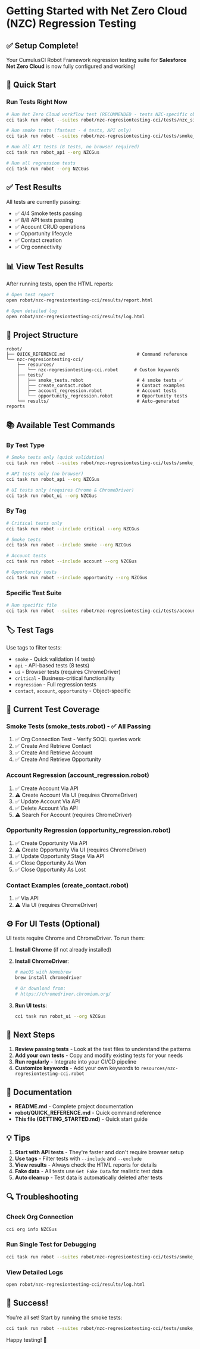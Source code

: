 # Getting Started with Net Zero Cloud (NZC) Regression Testing

## ✅ Setup Complete!

Your CumulusCI Robot Framework regression testing suite for **Salesforce Net Zero Cloud** is now fully configured and working!

## 🚀 Quick Start

### Run Tests Right Now

```bash
# Run Net Zero Cloud workflow test (RECOMMENDED - tests NZC-specific objects)
cci task run robot --suites robot/nzc-regresiontesting-cci/tests/nzc_simple_workflow.robot --org NZCGus

# Run smoke tests (fastest - 4 tests, API only)
cci task run robot --suites robot/nzc-regresiontesting-cci/tests/smoke_tests.robot --org NZCGus

# Run all API tests (8 tests, no browser required)
cci task run robot_api --org NZCGus

# Run all regression tests
cci task run robot --org NZCGus
```

## ✅ Test Results

All tests are currently passing:
- ✅ 4/4 Smoke tests passing
- ✅ 8/8 API tests passing
- ✅ Account CRUD operations
- ✅ Opportunity lifecycle
- ✅ Contact creation
- ✅ Org connectivity

## 📊 View Test Results

After running tests, open the HTML reports:

```bash
# Open test report
open robot/nzc-regresiontesting-cci/results/report.html

# Open detailed log
open robot/nzc-regresiontesting-cci/results/log.html
```

## 📁 Project Structure

```
robot/
├── QUICK_REFERENCE.md                           # Command reference
└── nzc-regresiontesting-cci/
    ├── resources/
    │   └── nzc-regresiontesting-cci.robot      # Custom keywords
    ├── tests/
    │   ├── smoke_tests.robot                    # 4 smoke tests ✅
    │   ├── create_contact.robot                 # Contact examples
    │   ├── account_regression.robot             # Account tests
    │   └── opportunity_regression.robot         # Opportunity tests
    └── results/                                 # Auto-generated reports
```

## 📚 Available Test Commands

### By Test Type
```bash
# Smoke tests only (quick validation)
cci task run robot --suites robot/nzc-regresiontesting-cci/tests/smoke_tests.robot --org NZCGus

# API tests only (no browser)
cci task run robot_api --org NZCGus

# UI tests only (requires Chrome & ChromeDriver)
cci task run robot_ui --org NZCGus
```

### By Tag
```bash
# Critical tests only
cci task run robot --include critical --org NZCGus

# Smoke tests
cci task run robot --include smoke --org NZCGus

# Account tests
cci task run robot --include account --org NZCGus

# Opportunity tests
cci task run robot --include opportunity --org NZCGus
```

### Specific Test Suite
```bash
# Run specific file
cci task run robot --suites robot/nzc-regresiontesting-cci/tests/account_regression.robot --org NZCGus
```

## 🏷️ Test Tags

Use tags to filter tests:
- `smoke` - Quick validation (4 tests)
- `api` - API-based tests (8 tests)
- `ui` - Browser tests (requires ChromeDriver)
- `critical` - Business-critical functionality
- `regression` - Full regression tests
- `contact`, `account`, `opportunity` - Object-specific

## 📝 Current Test Coverage

### Smoke Tests (smoke_tests.robot) - ✅ All Passing
1. ✅ Org Connection Test - Verify SOQL queries work
2. ✅ Create And Retrieve Contact
3. ✅ Create And Retrieve Account
4. ✅ Create And Retrieve Opportunity

### Account Regression (account_regression.robot)
1. ✅ Create Account Via API
2. ⚠️ Create Account Via UI (requires ChromeDriver)
3. ✅ Update Account Via API
4. ✅ Delete Account Via API
5. ⚠️ Search For Account (requires ChromeDriver)

### Opportunity Regression (opportunity_regression.robot)
1. ✅ Create Opportunity Via API
2. ⚠️ Create Opportunity Via UI (requires ChromeDriver)
3. ✅ Update Opportunity Stage Via API
4. ✅ Close Opportunity As Won
5. ✅ Close Opportunity As Lost

### Contact Examples (create_contact.robot)
1. ✅ Via API
2. ⚠️ Via UI (requires ChromeDriver)

## ⚙️ For UI Tests (Optional)

UI tests require Chrome and ChromeDriver. To run them:

1. **Install Chrome** (if not already installed)
2. **Install ChromeDriver**:
   ```bash
   # macOS with Homebrew
   brew install chromedriver
   
   # Or download from:
   # https://chromedriver.chromium.org/
   ```

3. **Run UI tests**:
   ```bash
   cci task run robot_ui --org NZCGus
   ```

## 🎯 Next Steps

1. **Review passing tests** - Look at the test files to understand the patterns
2. **Add your own tests** - Copy and modify existing tests for your needs
3. **Run regularly** - Integrate into your CI/CD pipeline
4. **Customize keywords** - Add your own keywords to `resources/nzc-regresiontesting-cci.robot`

## 📖 Documentation

- **README.md** - Complete project documentation
- **robot/QUICK_REFERENCE.md** - Quick command reference
- **This file (GETTING_STARTED.md)** - Quick start guide

## 💡 Tips

1. **Start with API tests** - They're faster and don't require browser setup
2. **Use tags** - Filter tests with `--include` and `--exclude`
3. **View results** - Always check the HTML reports for details
4. **Fake data** - All tests use `Get Fake Data` for realistic test data
5. **Auto cleanup** - Test data is automatically deleted after tests

## 🔍 Troubleshooting

### Check Org Connection
```bash
cci org info NZCGus
```

### Run Single Test for Debugging
```bash
cci task run robot --suites robot/nzc-regresiontesting-cci/tests/smoke_tests.robot --test "Org Connection Test" --org NZCGus
```

### View Detailed Logs
```bash
open robot/nzc-regresiontesting-cci/results/log.html
```

## 🎉 Success!

You're all set! Start by running the smoke tests:

```bash
cci task run robot --suites robot/nzc-regresiontesting-cci/tests/smoke_tests.robot --org NZCGus
```

Happy testing! 🚀

